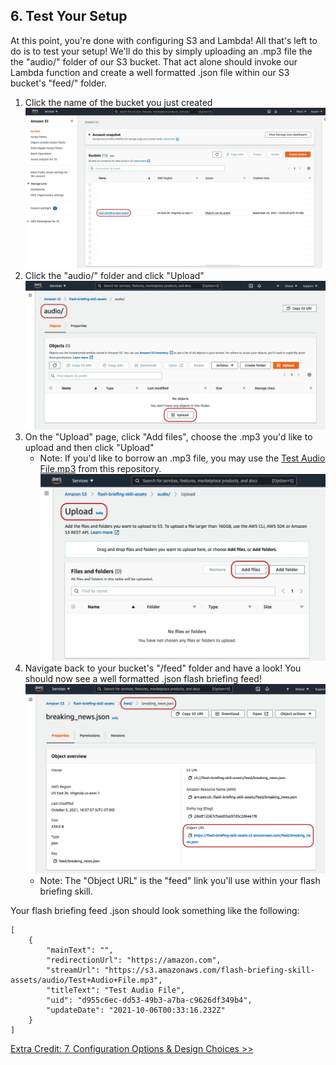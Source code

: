 ## 6. Test Your Setup

At this point, you're done with configuring S3 and Lambda! All that's left to do is to test your setup! We'll do this by simply uploading an .mp3 file the the "audio/" folder of our S3 bucket. That act alone should invoke our Lambda function and create a well formatted .json file within our S3 bucket's "feed/" folder.

1. Click the name of the bucket you just created
![configure_s3_1.png](../assets/4-configure-s3-bucket/configure_s3_1.png)
2. Click the "audio/" folder and click "Upload"
![test_setup_2.png](../assets/6-test-setup/test_setup_2.png)
3. On the "Upload" page, click "Add files", choose the .mp3 you'd like to upload and then click "Upload"
    * Note: If you'd like to borrow an .mp3 file, you may use the [Test Audio File.mp3](../assets/Test%20Audio%20File.mp3) from this repository.
![test_setup_3.png](../assets/6-test-setup/test_setup_3.png)
4. Navigate back to your bucket's "/feed" folder and have a look! You should now see a well formatted .json flash briefing feed!
![test_setup_4.png](../assets/6-test-setup/test_setup_4.png)
    * Note: The "Object URL" is the "feed" link you'll use within your flash briefing skill.

Your flash briefing feed .json should look something like the following:

```
[
    {
        "mainText": "",
        "redirectionUrl": "https://amazon.com",
        "streamUrl": "https://s3.amazonaws.com/flash-briefing-skill-assets/audio/Test+Audio+File.mp3",
        "titleText": "Test Audio File",
        "uid": "d955c6ec-dd53-49b3-a7ba-c9626df349b4",
        "updateDate": "2021-10-06T00:33:16.232Z"
    }
]
```

[Extra Credit: 7. Configuration Options & Design Choices >>](./7-configuration-options.md)